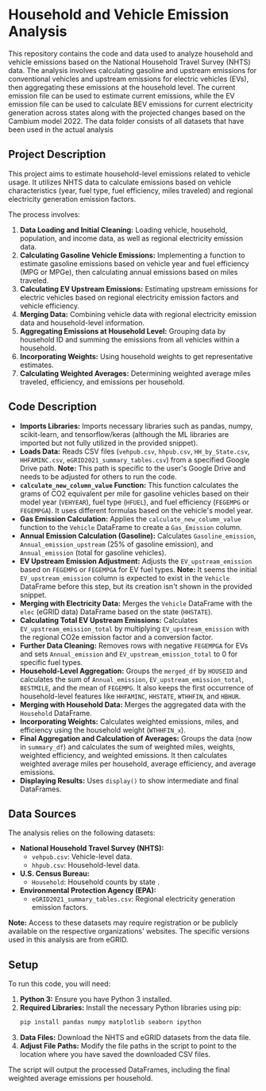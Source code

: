 # Household and Vehicle Emission Analysis

This repository contains the code and data used to analyze household and vehicle emissions based on the National Household Travel Survey (NHTS) data. The analysis involves calculating gasoline and upstream emissions for conventional vehicles and upstream emissions for electric vehicles (EVs), then aggregating these emissions at the household level. The current emission file can be used to estimate current emissions, while the EV emission file can be used to calculate BEV emissions for current electricity generation across states along with the projected changes based on the Cambium model 2022. The data folder consists of all datasets that have been used in the actual analysis

## Project Description

This project aims to estimate household-level emissions related to vehicle usage. It utilizes NHTS data to calculate emissions based on vehicle characteristics (year, fuel type, fuel efficiency, miles traveled) and regional electricity generation emission factors.

The process involves:

1.  **Data Loading and Initial Cleaning:** Loading vehicle, household, population, and income data, as well as regional electricity emission data.
2.  **Calculating Gasoline Vehicle Emissions:** Implementing a function to estimate gasoline emissions based on vehicle year and fuel efficiency (MPG or MPGe), then calculating annual emissions based on miles traveled.
3.  **Calculating EV Upstream Emissions:** Estimating upstream emissions for electric vehicles based on regional electricity emission factors and vehicle efficiency.
4.  **Merging Data:** Combining vehicle data with regional electricity emission data and household-level information.
5.  **Aggregating Emissions at Household Level:** Grouping data by household ID and summing the emissions from all vehicles within a household.
6.  **Incorporating Weights:** Using household weights to get representative estimates.
7.  **Calculating Weighted Averages:** Determining weighted average miles traveled, efficiency, and emissions per household.

## Code Description

* **Imports Libraries:** Imports necessary libraries such as pandas, numpy, scikit-learn, and tensorflow/keras (although the ML libraries are imported but not fully utilized in the provided snippet).
* **Loads Data:** Reads CSV files (`vehpub.csv`, `hhpub.csv`, `HH_by_State.csv`, `HHFAMINC.csv`, `eGRID2021_summary_tables.csv`) from a specified Google Drive path. **Note:** This path is specific to the user's Google Drive and needs to be adjusted for others to run the code.
* **`calculate_new_column_value` Function:** This function calculates the grams of CO2 equivalent per mile for gasoline vehicles based on their model year (`VEHYEAR`), fuel type (`HFUEL`), and fuel efficiency (`FEGEMPG` or `FEGEMPGA`). It uses different formulas based on the vehicle's model year.
* **Gas Emission Calculation:** Applies the `calculate_new_column_value` function to the `Vehicle` DataFrame to create a `Gas_Emission` column.
* **Annual Emission Calculation (Gasoline):** Calculates `Gasoline_emission`, `Annual_emission_upstream` (25% of gasoline emission), and `Annual_emission` (total for gasoline vehicles).
* **EV Upstream Emission Adjustment:** Adjusts the `EV_upstream_emission` based on `FEGEMPG` or `FEGEMPGA` for EV fuel types. **Note:** It seems the initial `EV_upstream_emission` column is expected to exist in the `Vehicle` DataFrame before this step, but its creation isn't shown in the provided snippet.
* **Merging with Electricity Data:** Merges the `Vehicle` DataFrame with the `elec` (eGRID data) DataFrame based on the state (`HHSTATE`).
* **Calculating Total EV Upstream Emissions:** Calculates `EV_upstream_emission_total` by multiplying `EV_upstream_emission` with the regional CO2e emission factor and a conversion factor.
* **Further Data Cleaning:** Removes rows with negative `FEGEMPGA` for EVs and sets `Annual_emission` and `EV_upstream_emission_total` to 0 for specific fuel types.
* **Household-Level Aggregation:** Groups the `merged_df` by `HOUSEID` and calculates the sum of `Annual_emission`, `EV_upstream_emission_total`, `BESTMILE`, and the mean of `FEGEMPG`. It also keeps the first occurrence of household-level features like `HHFAMINC`, `HHSTATE`, `WTHHFIN`, and `HBHUR`.
* **Merging with Household Data:** Merges the aggregated data with the `Household` DataFrame.
* **Incorporating Weights:** Calculates weighted emissions, miles, and efficiency using the household weight (`WTHHFIN_x`).
* **Final Aggregation and Calculation of Averages:** Groups the data (now in `summary_df`) and calculates the sum of weighted miles, weights, weighted efficiency, and weighted emissions. It then calculates weighted average miles per household, average efficiency, and average emissions.
* **Displaying Results:** Uses `display()` to show intermediate and final DataFrames.

## Data Sources

The analysis relies on the following datasets:

* **National Household Travel Survey (NHTS):**
    * `vehpub.csv`: Vehicle-level data.
    * `hhpub.csv`: Household-level data.
* **U.S. Census Bureau:**
    * `Household`: Household counts by state .
* **Environmental Protection Agency (EPA):**
    * `eGRID2021_summary_tables.csv`: Regional electricity generation emission factors.

**Note:** Access to these datasets may require registration or be publicly available on the respective organizations' websites. The specific versions used in this analysis are from eGRID.

## Setup

To run this code, you will need:

1.  **Python 3:** Ensure you have Python 3 installed.
2.  **Required Libraries:** Install the necessary Python libraries using pip:
    ```bash
    pip install pandas numpy matplotlib seaborn ipython
    ```
3.  **Data Files:** Download the NHTS and eGRID datasets from the data file.
4.  **Adjust File Paths:** Modify the file paths in the script to point to the location where you have saved the downloaded CSV files.

The script will output the processed DataFrames, including the final weighted average emissions per household.
